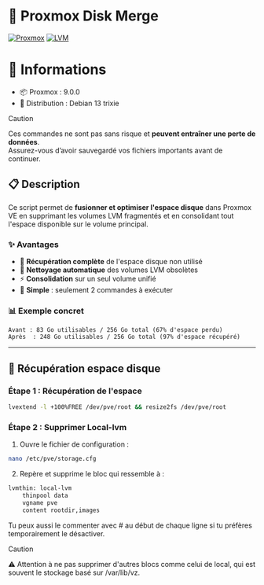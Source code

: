 # 🚀 Proxmox Disk Merge
[![Proxmox](https://img.shields.io/badge/Proxmox-VE-orange?style=flat-square&logo=proxmox)](https://www.proxmox.com/)
[![LVM](https://img.shields.io/badge/Storage-LVM-blue?style=flat-square)](https://en.wikipedia.org/wiki/Logical_Volume_Manager_(Linux))

# 🧾 Informations

* 📦 Proxmox : 9.0.0
* 🐧 Distribution : Debian 13 trixie

> [!caution]
> Ces commandes ne sont pas sans risque et **peuvent entraîner une perte de données**.  
> Assurez-vous d’avoir sauvegardé vos fichiers importants avant de continuer.

## 📋 Description

Ce script permet de **fusionner et optimiser l'espace disque** dans Proxmox VE en supprimant les volumes LVM fragmentés et en consolidant tout l'espace disponible sur le volume principal.

### ✨ Avantages
- 🎯 **Récupération complète** de l'espace disque non utilisé
- 🧹 **Nettoyage automatique** des volumes LVM obsolètes  
- ⚡ **Consolidation** sur un seul volume unifié
- 🔧 **Simple** : seulement 2 commandes à exécuter

### 📊 Exemple concret
```
Avant : 83 Go utilisables / 256 Go total (67% d'espace perdu)
Après  : 248 Go utilisables / 256 Go total (97% d'espace récupéré)
```

---

## 🚀 Récupération espace disque

### Étape 1 : Récupération de l'espace
```bash
lvextend -l +100%FREE /dev/pve/root && resize2fs /dev/pve/root
```

### Étape 2 : Supprimer Local-lvm

1. Ouvre le fichier de configuration :
```bash
nano /etc/pve/storage.cfg
```
2. Repère et supprime le bloc qui ressemble à :
```bash
lvmthin: local-lvm
    thinpool data
    vgname pve
    content rootdir,images
```

Tu peux aussi le commenter avec # au début de chaque ligne si tu préfères temporairement le désactiver.
>[!caution]
>⚠️ Attention à ne pas supprimer d'autres blocs comme celui de local, qui est souvent le stockage basé sur /var/lib/vz.
